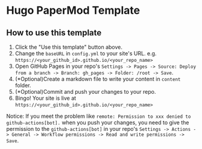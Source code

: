 # Hugo PaperMod Template

## How to use this template

1. Click the "Use this template" button above.
2. Change the `baseURL` in `config.yml` to your site's URL. e.g. `https://<your_github_id>.github.io/<your_repo_name>`
3. Open GitHub Pages in your repo's `Settings -> Pages -> Source: Deploy from a branch -> Branch: gh_pages -> Folder: /root -> Save`.
4. (\*Optional)Create a markdown file to write your content in `content` folder.
5. (\*Optional)Commit and push your changes to your repo.
6. Bingo! Your site is live at `https://<your_github_id>.github.io/<your_repo_name>`

Notice: If you meet the problem like `remote: Permission to xxx denied to github-actions[bot].` when you push your changes, you need to give the permission to the `github-actions[bot]` in your repo's `Settings -> Actions -> General -> Workflow permissions -> Read and write permissions -> Save`.
